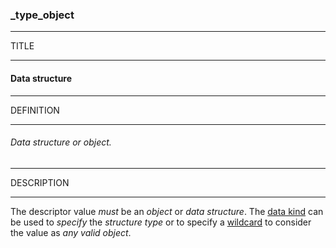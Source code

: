 ### _type_object



------
TITLE

------

#### Data structure



------
DEFINITION

------

###### Data structure or object.



------
DESCRIPTION

------

The descriptor value *must* be an *object* or *data structure*. The [data kind](_kind) can be used to *specify* the *structure type* or to specify a [wildcard](_any-object) to consider the value as *any valid object*.
